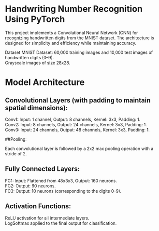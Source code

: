 # Handwriting Number Recognition Using PyTorch

This project implements a Convolutional Neural Network (CNN) for recognizing handwritten digits from the MNIST dataset. The architecture is designed for simplicity and efficiency while maintaining accuracy.

Dataset
MNIST Dataset:
60,000 training images and 10,000 test images of handwritten digits (0–9).  
Grayscale images of size 28x28.  
# Model Architecture

## Convolutional Layers (with padding to maintain spatial dimensions):  

Conv1: Input: 1 channel, Output: 8 channels, Kernel: 3x3, Padding: 1.  
Conv2: Input: 8 channels, Output: 24 channels, Kernel: 3x3, Padding: 1.  
Conv3: Input: 24 channels, Output: 48 channels, Kernel: 3x3, Padding: 1.  

##Pooling:

Each convolutional layer is followed by a 2x2 max pooling operation with a stride of 2.  

## Fully Connected Layers:

FC1: Input: Flattened from 48x3x3, Output: 160 neurons.  
FC2: Output: 60 neurons.  
FC3: Output: 10 neurons (corresponding to the digits 0–9).  

## Activation Functions:

ReLU activation for all intermediate layers.  
LogSoftmax applied to the final output for classification.  
